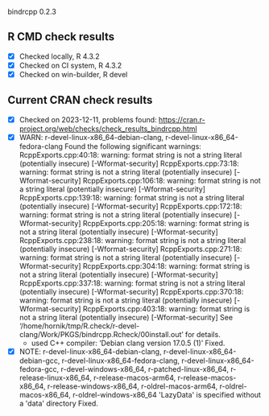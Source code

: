 bindrcpp 0.2.3

## R CMD check results

- [x] Checked locally, R 4.3.2
- [x] Checked on CI system, R 4.3.2
- [x] Checked on win-builder, R devel

## Current CRAN check results

- [x] Checked on 2023-12-11, problems found: https://cran.r-project.org/web/checks/check_results_bindrcpp.html
- [x] WARN: r-devel-linux-x86_64-debian-clang, r-devel-linux-x86_64-fedora-clang
     Found the following significant warnings:
     RcppExports.cpp:40:18: warning: format string is not a string literal (potentially insecure) [-Wformat-security]
     RcppExports.cpp:73:18: warning: format string is not a string literal (potentially insecure) [-Wformat-security]
     RcppExports.cpp:106:18: warning: format string is not a string literal (potentially insecure) [-Wformat-security]
     RcppExports.cpp:139:18: warning: format string is not a string literal (potentially insecure) [-Wformat-security]
     RcppExports.cpp:172:18: warning: format string is not a string literal (potentially insecure) [-Wformat-security]
     RcppExports.cpp:205:18: warning: format string is not a string literal (potentially insecure) [-Wformat-security]
     RcppExports.cpp:238:18: warning: format string is not a string literal (potentially insecure) [-Wformat-security]
     RcppExports.cpp:271:18: warning: format string is not a string literal (potentially insecure) [-Wformat-security]
     RcppExports.cpp:304:18: warning: format string is not a string literal (potentially insecure) [-Wformat-security]
     RcppExports.cpp:337:18: warning: format string is not a string literal (potentially insecure) [-Wformat-security]
     RcppExports.cpp:370:18: warning: format string is not a string literal (potentially insecure) [-Wformat-security]
     RcppExports.cpp:403:18: warning: format string is not a string literal (potentially insecure) [-Wformat-security]
     See ‘/home/hornik/tmp/R.check/r-devel-clang/Work/PKGS/bindrcpp.Rcheck/00install.out’ for details.
     * used C++ compiler: ‘Debian clang version 17.0.5 (1)’
     Fixed.
- [x] NOTE: r-devel-linux-x86_64-debian-clang, r-devel-linux-x86_64-debian-gcc, r-devel-linux-x86_64-fedora-clang, r-devel-linux-x86_64-fedora-gcc, r-devel-windows-x86_64, r-patched-linux-x86_64, r-release-linux-x86_64, r-release-macos-arm64, r-release-macos-x86_64, r-release-windows-x86_64, r-oldrel-macos-arm64, r-oldrel-macos-x86_64, r-oldrel-windows-x86_64
     'LazyData' is specified without a 'data' directory
     Fixed.
